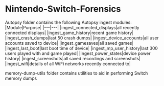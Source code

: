 # Nintendo-Switch-Forensics

Autopsy folder contains the following Autopsy ingest modules:
|Module|Purpose|
|---|---|
|ingest_connected_displays|all recently connected displays|
|ingest_game_history|recent game history|
|ingest_crash_dumps|last 50 crash dumps|
|ingest_device_accounts|all user accounts saved to device|
|ingest_gamesaves|all saved games|
|ingest_last_boot|last boot time of device|
|ingest_mp_user_history|last 300 users played with and game played|
|ingest_power_states|device power history|
|ingest_screenshots|all saved recordings and screenshots|
|ingest_wifi|details of all WiFi networks recently connected to|


memory-dump-utils folder contains utilities to aid in performing Switch memory dumps
  
  

